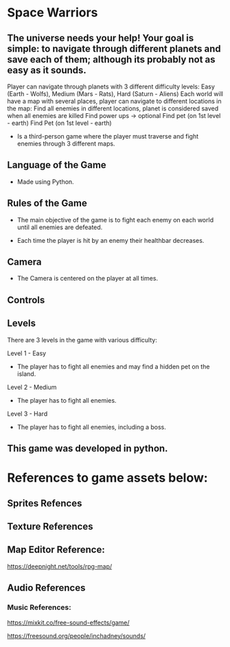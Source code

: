 # Space Warriors
<h2>The universe needs your help! Your goal is simple: to navigate through different planets and save each of them; although its probably not as easy as it sounds.</h2>

Player can navigate through planets with 3 different difficulty levels: Easy (Earth - Wolfs), Medium (Mars - Rats), Hard (Saturn - Aliens)
Each world will have a map with several places, player can navigate to different locations in the map:
Find all enemies in different locations, planet is considered saved when all enemies are killed
Find power ups -> optional
Find pet (on 1st level - earth)
Find Pet (on 1st level - earth)


+ Is a third-person game where the player must traverse and fight enemies through 3 different maps.

## Language of the Game
+ Made using Python.

## Rules of the Game
+ The main objective of the game is to fight each enemy on each world until all enemies are defeated.

+ Each time the player is hit by an enemy their healthbar decreases.

## Camera
+ The Camera is centered on the player at all times.

## Controls


## Levels
There are 3 levels in the game with various difficulty:

Level 1 - Easy
+ The player has to fight all enemies and may find a hidden pet on the island.

Level 2 - Medium
+ The player has to fight all enemies.

Level 3 - Hard
+ The player has to fight all enemies, including a boss.

## This game was developed in python.

# References to game assets below:


## Sprites Refences



## Texture References



## Map Editor Reference:
https://deepnight.net/tools/rpg-map/

## Audio References

### Music References:

https://mixkit.co/free-sound-effects/game/

https://freesound.org/people/inchadney/sounds/

